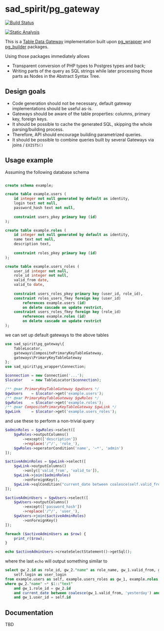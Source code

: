 # sad_spirit/pg_gateway

[![Build Status](https://github.com/sad-spirit/pg-gateway/workflows/Continuous%20Integration/badge.svg?branch=master)](https://github.com/sad-spirit/pg-gateway/actions?query=branch%3Amaster+workflow%3A%22Continuous+Integration%22)

[![Static Analysis](https://github.com/sad-spirit/pg-gateway/workflows/Static%20Analysis/badge.svg?branch=master)](https://github.com/sad-spirit/pg-gateway/actions?query=branch%3Amaster+workflow%3A%22Static+Analysis%22)

This is a [Table Data Gateway](https://martinfowler.com/eaaCatalog/tableDataGateway.html) implementation built upon
[pg_wrapper](https://github.com/sad-spirit/pg-wrapper) and [pg_builder](https://github.com/sad-spirit/pg-builder) packages.

Using those packages immediately allows
 * Transparent conversion of PHP types to Postgres types and back;
 * Writing parts of the query as SQL strings while later processing those parts as Nodes in the Abstract Syntax Tree.

## Design goals

 * Code generation should not be necessary, default gateway implementations should be useful as-is.
 * Gateways should be aware of the table properties: columns, primary key, foreign keys.
 * It should be possible to cache the generated SQL, skipping the whole parsing/building process.
 * Therefore, API should encourage building parametrized queries.
 * It should be possible to combine queries built by several Gateways via joins / `EXISTS()`

## Usage example

Assuming the following database schema
```SQL

create schema example;

create table example.users (
    id integer not null generated by default as identity,
    login text not null,
    password_hash text not null,
    
    constraint users_pkey primary key (id)
);

create table example.roles (
    id integer not null generated by default as identity,
    name text not null,
    description text,
    
    constraint roles_pkey primary key (id)
);

create table example.users_roles (
    user_id integer not null,
    role_id integer not null,
    valid_from date,
    valid_to date,
    
    constraint users_roles_pkey primary key (user_id, role_id),
    constraint roles_users_fkey foreign key (user_id)
        references example.users (id)
        on delete cascade on update restrict,
    constraint users_roles_fkey foreign key (role_id)
        references example.roles (id)
        on delete cascade on update restrict
);
```

we can set up default gateways to the above tables
```PHP
use sad_spirit\pg_gateway\{
    TableLocator,
    gateways\CompositePrimaryKeyTableGateway,
    gateways\PrimaryKeyTableGateway
};
use sad_spirit\pg_wrapper\Connection;

$connection = new Connection('...');
$locator    = new TableLocator($connection);

/** @var PrimaryKeyTableGateway $gwUsers */
$gwUsers    = $locator->get('example.users');
/** @var PrimaryKeyTableGateway $gwRoles */
$gwRoles    = $locator->get('example.roles');
/** @var CompositePrimaryKeyTableGateway $gwLink */
$gwLink     = $locator->get('example.users_roles');
```

and use these to perform a non-trivial query

```PHP
$adminRoles = $gwRoles->select([
    $gwRoles->outputColumns()
        ->except(['description'])
        ->replace('/^/', 'role_'),
    $gwRoles->operatorCondition('name', '~*', 'admin')
]);

$activeAdminRoles = $gwLink->select([
    $gwLink->outputColumns()
        ->only(['valid_from', 'valid_to']),
    $gwLink->join($adminRoles)
        ->onForeignKey(),
    $gwLink->sqlCondition("current_date between coalesce(self.valid_from, 'yesterday') and coalesce(self.valid_to, 'tomorrow')")
]);

$activeAdminUsers = $gwUsers->select([
    $gwUsers->outputColumns()
        ->except(['password_hash'])
        ->replace('/^/', 'user_'),
    $gwUsers->join($activeAdminRoles)
        ->onForeignKey()
]);

foreach ($activeAdminUsers as $row) {
    print_r($row);
}

echo $activeAdminUsers->createSelectStatement()->getSql();
```

where the last `echo` will output something similar to
```SQL
select gw_2.id as role_id, gw_2."name" as role_name, gw_1.valid_from, gw_1.valid_to, self.id as user_id,
    self.login as user_login
from example.users as self, example.users_roles as gw_1, example.roles as gw_2
where gw_2."name" ~* $1::"text"
    and gw_1.role_id = gw_2.id
    and current_date between coalesce(gw_1.valid_from, 'yesterday') and coalesce(gw_1.valid_to, 'tomorrow')
    and gw_1.user_id = self.id
```


## Documentation

TBD

